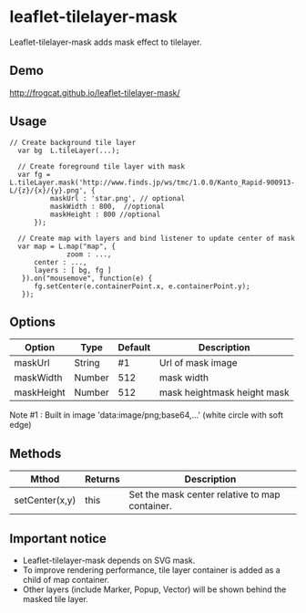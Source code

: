 # leaflet-tilelayer-mask

Leaflet-tilelayer-mask adds mask effect to tilelayer.

## Demo

http://frogcat.github.io/leaflet-tilelayer-mask/

## Usage

    // Create background tile layer
      var bg  L.tileLayer(...);
      
      // Create foreground tile layer with mask
      var fg = L.tileLayer.mask('http://www.finds.jp/ws/tmc/1.0.0/Kanto_Rapid-900913-L/{z}/{x}/{y}.png', {
        	  maskUrl : 'star.png', // optional
        	  maskWidth : 800,  //optional
        	  maskHeight : 800 //optional
          });
          
      // Create map with layers and bind listener to update center of mask
      var map = L.map("map", {
     	          zoom : ...,
     	  center : ...,
     	  layers : [ bg, fg ]
       }).on("mousemove", function(e) {
     	  fg.setCenter(e.containerPoint.x, e.containerPoint.y);
       });

## Options

Option  | Type | Default | Description
--------|------|---------|-------------
maskUrl  | String | #1 |  Url of mask image
maskWidth  | Number | 512 | mask width
maskHeight  | Number | 512 | mask heightmask height mask

Note #1 : Built in image 'data:image/png;base64,...' (white circle with soft edge) 

## Methods

Mthod  | Returns | Description
----- | -------------|------
setCenter(x,y)  | this | Set the mask center relative to map container.




## Important notice

* Leaflet-tilelayer-mask depends on SVG mask.
* To improve rendering performance, tile layer container is added as a child of map container.
* Other layers (include Marker, Popup, Vector) will be shown behind the masked tile layer.
